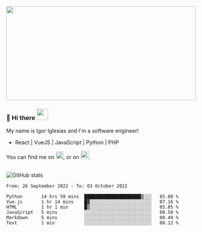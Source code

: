 <img src="https://c.tenor.com/KjVxfRrrncUAAAAd/matrix.gif" width="100%" height="250px">

### 🔭 Hi there <img src="https://raw.githubusercontent.com/MartinHeinz/MartinHeinz/master/wave.gif" width="30px">


My name is Igor Iglesias and I'm a software engineer!
<br>

<ul>
  <li> React | VueJS | JavaScript | Python | PHP </li>
</ul>
You can find me on <a href="https://twitter.com/IgorIglesias5"><img src="https://i.imgur.com/JLLlB5S.png" width="20px"></a>, or on <a href="https://www.linkedin.com/in/igor-iglesias-62478428/"><img src="https://i.imgur.com/PXyIkWx.png" width="22px"></a>.

<br>
<br>

![GitHub stats](https://github-readme-stats.vercel.app/api?username=igoiglesias&show_icons=true&count_private=true&theme=chartreuse-dark&hide_title=true)

<!--START_SECTION:waka-->

```text
From: 26 September 2022 - To: 03 October 2022

Python       14 hrs 59 mins  █████████████████████▒░░░   85.88 %
Vue.js       1 hr 14 mins    █▓░░░░░░░░░░░░░░░░░░░░░░░   07.16 %
HTML         1 hr 1 min      █▒░░░░░░░░░░░░░░░░░░░░░░░   05.85 %
JavaScript   5 mins          ░░░░░░░░░░░░░░░░░░░░░░░░░   00.50 %
Markdown     5 mins          ░░░░░░░░░░░░░░░░░░░░░░░░░   00.49 %
Text         1 min           ░░░░░░░░░░░░░░░░░░░░░░░░░   00.12 %
```

<!--END_SECTION:waka-->
